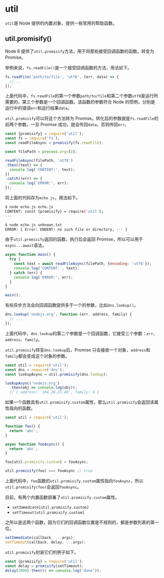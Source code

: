 # util

`util`是 Node 提供的内置对象，提供一些常用的帮助函数。

## util.promisify()

Node 8 提供了`util.promisify`方法，用于将那些接受回调函数的函数，转变为 Promise。

举例来说，`fs.readFile()`是一个接受回调函数的方法，用法如下。

```javascript
fs.readFile('path/to/file', 'utf8', (err, data) => {
  // ...
});
```

上面代码中，`fs.readFile`的第一个参数`path/to/file`和第二个参数`utf8`是运行所需要的，第三个参数是一个回调函数。该函数的参数符合 Node 的惯例，分别是运行中的错误`err`和运行结果`data`。

`util.promisify`可以将这个方法转为 Promise。转化后的参数就是`fs.readFile`的前两个参数。一旦 Promise 成功，就会传回`data`，否则传回`err`。

```javascript
const {promisify} = require('util');
const fs = require('fs');
const readFileAsync = promisify(fs.readFile);

const filePath = process.argv[2];

readFileAsync(filePath, 'utf8')
.then((text) => {
  console.log('CONTENT:', text);
})
.catch((err) => {
  console.log('ERROR:', err);
});
```

将上面的代码存为`echo.js`，用法如下。

```bash
$ node echo.js echo.js
CONTENT: const {promisify} = require('util');
···

$ node echo.js unknown.txt
ERROR: { Error: ENOENT: no such file or directory, ··· }
```

由于`util.promisify`返回的函数，执行后会返回 Promise，所以可以用于`async...await`语法。

```javascript
async function main() {
  try {
    const text = await readFileAsync(filePath, {encoding: 'utf8'});
    console.log('CONTENT:', text);
  } catch (err) {
    console.log('ERROR:', err);
  }
}

main();
```

有些异步方法会向回调函数提供多于一个的参数，比如`dns.lookup()`。

```javascript
dns.lookup('nodejs.org', function (err, address, family) {
  // ...
});
```

上面代码中，`dns.lookup`的第二个参数是一个回调函数，它接受三个参数：`err`、`address`、`family`。

`util.promisify`转变`dns.lookup`后，Promise 只会接收一个对象，`address`和`family`都会变成这个对象的参数。

```javascript
const util = require('util');
const dns = require('dns');
const lookupAsync = util.promisify(dns.lookup);

lookupAsync('nodejs.org')
  .then(obj => console.log(obj));
  // { address: '104.20.23.46', family: 4 }
```

如果一个函数具有`util.promisify.custom`属性，那么`util.promisify`会返回该属性指向的函数。

```javascript
const util = require('util');

function foo() {
  return 'abc';
}

async function fooAsync() {
  return 'abc';
}

foo[util.promisify.custom] = fooAsync;

util.promisify(foo) === fooAsync // true
```

上面代码中，`foo`函数的`util.promisify.custom`属性指向`fooAsync`，所以`util.promisify(foo)`会返回`fooAsync`。

目前，有两个内置函数部署了`util.promisify.custom`属性。

- `setImmediate[util.promisify.custom]`
- `setTimeout[util.promisify.custom]`

之所以是这两个函数，因为它们的回调函数位置是不规则的，都是参数列表的第一位。

```javascript
setImmediate(callback, ...args);
setTimeout(callback, delay, ...args);
```

`util.promisify`封装它们的例子如下。

```javascript
const {promisify} = require('util');
const delay = promisify(setTimeout);
delay(3000).then(() => console.log('done'));
```

